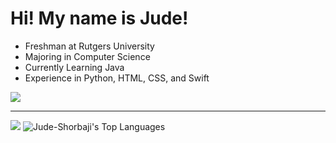 # Hi! My name is Jude! 
- Freshman at Rutgers University
- Majoring in Computer Science
- Currently Learning Java
- Experience in Python, HTML, CSS, and Swift

![](https://github-readme-stats.vercel.app/api/top-langs/?username=jude-Shorbaji&theme=swift&hide_border=false&include_all_commits=false&count_private=false&layout=compact)

---
[![](https://visitcount.itsvg.in/api?id=Jude-Shorbaji&icon=0&color=0)](https://visitcount.itsvg.in)
![Jude-Shorbaji's Top Languages](https://github-readme-stats.vercel.app/api/top-langs/?username=Jude-Shorbaji&theme=cobalt&show_icons=true&hide_border=true&layout=compact)


<!-- Proudly created with GPRM ( https://gprm.itsvg.in ) -->
